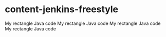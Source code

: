 # content-jenkins-freestyle  

My rectangle Java code
My rectangle Java code
My rectangle Java code
My rectangle Java code
